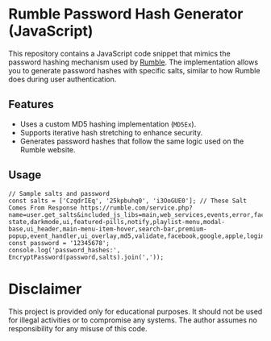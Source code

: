 # Rumble Password Hash Generator (JavaScript)

This repository contains a JavaScript code snippet that mimics the password hashing mechanism used by [Rumble](https://rumble.com/). The implementation allows you to generate password hashes with specific salts, similar to how Rumble does during user authentication.

## Features

- Uses a custom MD5 hashing implementation (`MD5Ex`).
- Supports iterative hash stretching to enhance security.
- Generates password hashes that follow the same logic used on the Rumble website.

## Usage

```
// Sample salts and password
const salts = ['CzqdrIEq', '25kpbuhq0', 'i3OoGUE0']; // These Salt Comes From Response https://rumble.com/service.php?name=user.get_salts&included_js_libs=main,web_services,events,error,facebook_events,htmx.org,navigation-state,darkmode,ui,featured-pills,notify,playlist-menu,modal-base,ui_header,main-menu-item-hover,search-bar,premium-popup,event_handler,ui_overlay,md5,validate,facebook,google,apple,login_form&included_css_libs=ui_overlay,form,service.user,global
const password = '12345678';
console.log('password_hashes:', EncryptPassword(password,salts).join(','));
```
# Disclaimer
This project is provided only for educational purposes. It should not be used for illegal activities or to compromise any systems. The author assumes no responsibility for any misuse of this code.
